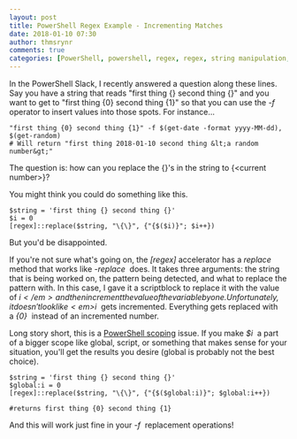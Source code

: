 ```yaml
---
layout: post
title: PowerShell Regex Example - Incrementing Matches
date: 2018-01-10 07:30
author: thmsrynr
comments: true
categories: [PowerShell, powershell, regex, regex, string manipulation, string manipulation]
---
```

In the PowerShell Slack, I recently answered a question along these lines. Say you have a string that reads "first thing {} second thing {}" and you want to get to "first thing {0} second thing {1}" so that you can use the <em>-f</em>  operator to insert values into those spots. For instance...
```
"first thing {0} second thing {1}" -f $(get-date -format yyyy-MM-dd), $(get-random)
# Will return "first thing 2018-01-10 second thing &lt;a random number&gt;"
```
The question is: how can you replace the {}'s in the string to {&lt;current number&gt;}?

<!--more-->

You might think you could do something like this.
```
$string = 'first thing {} second thing {}'
$i = 0
[regex]::replace($string, "\{\}", {"{$($i)}"; $i++})
```
But you'd be disappointed.

If you're not sure what's going on, the <em>[regex]</em> accelerator has a <em>replace</em>  method that works like <em>-replace</em>  does. It takes three arguments: the string that is being worked on, the pattern being detected, and what to replace the pattern with. In this case, I gave it a scriptblock to replace it with the value of <em>$i</em>  and then increment the value of the variable by one. Unfortunately, it doesn't look like <em>$i</em>  gets incremented. Everything gets replaced with a <em>{0}</em>  instead of an incremented number.

Long story short, this is a <a href="https://docs.microsoft.com/en-us/powershell/module/microsoft.powershell.core/about/about_scopes?view=powershell-5.1" target="_blank" rel="noopener">PowerShell scoping</a> issue. If you make <em>$i</em>  a part of a bigger scope like global, script, or something that makes sense for your situation, you'll get the results you desire (global is probably not the best choice).
```
$string = 'first thing {} second thing {}'
$global:i = 0
[regex]::replace($string, "\{\}", {"{$($global:i)}"; $global:i++})

#returns first thing {0} second thing {1}
```
And this will work just fine in your <em>-f</em>  replacement operations!

